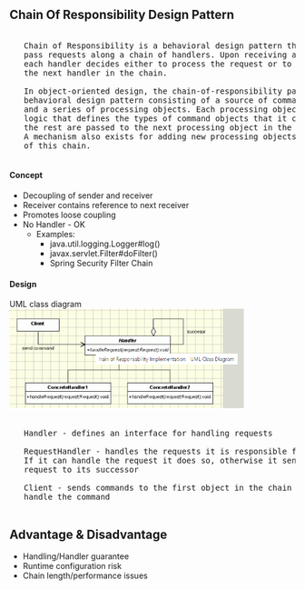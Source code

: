 ## Chain Of Responsibility Design Pattern

<pre>

   Chain of Responsibility is a behavioral design pattern that lets you 
   pass requests along a chain of handlers. Upon receiving a request, 
   each handler decides either to process the request or to pass it to 
   the next handler in the chain.

   In object-oriented design, the chain-of-responsibility pattern is a 
   behavioral design pattern consisting of a source of command objects 
   and a series of processing objects. Each processing object contains 
   logic that defines the types of command objects that it can handle; 
   the rest are passed to the next processing object in the chain. 
   A mechanism also exists for adding new processing objects to the end 
   of this chain.

</pre>

#### Concept

* Decoupling of sender and receiver
* Receiver contains reference to next receiver
* Promotes loose coupling
* No Handler - OK
  * Examples:
    * java.util.logging.Logger#log()
    * javax.servlet.Filter#doFilter()
    * Spring Security Filter Chain
#### Design

UML class diagram<br>
![](images/chainofresponsibility_uml.png)
<pre>

   Handler - defines an interface for handling requests

   RequestHandler - handles the requests it is responsible for
   If it can handle the request it does so, otherwise it sends the 
   request to its successor

   Client - sends commands to the first object in the chain that may 
   handle the command

</pre>

## Advantage & Disadvantage

* Handling/Handler guarantee
* Runtime configuration risk
* Chain length/performance issues